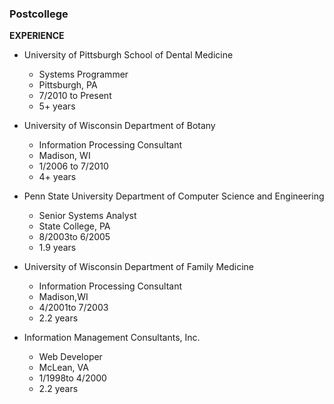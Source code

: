 ### Postcollege

**EXPERIENCE**

* University of Pittsburgh School of Dental Medicine
    + Systems Programmer ­ 
    + Pittsburgh, PA 
    + 7/2010 to Present
    + 5+ years

* University of Wisconsin Department of Botany
    + Information Processing Consultant
    + Madison, WI
    + 1/2006 to ­7/2010
    + 4+ years

* Penn State University Department of Computer Science and Engineering
    + Senior Systems Analyst
    + State College, PA 
    + 8/2003­to 6/2005
    + 1.9 years

* University of Wisconsin Department of Family Medicine ­ 
    + Information Processing Consultant
    + Madison,WI
    + 4/2001­to 7/2003
    + 2.2 years

* Information Management Consultants, Inc.
    + Web Developer
    + McLean, VA 
    + 1/1998­to 4/2000
    + 2.2 years
